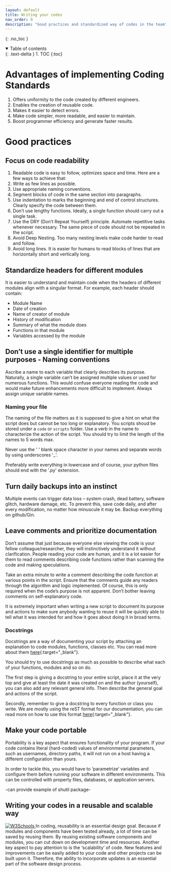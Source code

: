 ```yaml
---
layout: default
title: Writing your codes
nav_order: 9
description: "Good practices and standardized way of codes in the team"
---
```

{: .no_toc }

<details open markdown="block">
  <summary>
    Table of contents
  </summary>
  {: .text-delta }
1. TOC
{:toc}
</details>

# Advantages of implementing Coding Standards

1. Offers uniformity to the code created by different engineers.
2. Enables the creation of reusable code.
3. Makes it easier to detect errors.
4. Make code simpler, more readable, and easier to maintain.
5. Boost programmer efficiency and generate faster results.

# Good practices

## Focus on code readability
1. Readable code is easy to follow, optimizes space and time. Here are a few ways to achieve that:
2. Write as few lines as possible.
3. Use appropriate naming conventions.
4. Segment blocks of code in the same section into paragraphs.
5. Use indentation to marks the beginning and end of control structures. Clearly specify the code between them.
6. Don’t use lengthy functions. Ideally, a single function should carry out a single task.
7. Use the DRY (Don’t Repeat Yourself) principle. Automate repetitive tasks whenever necessary. The same piece of code should not be repeated in the script.
8. Avoid Deep Nesting. Too many nesting levels make code harder to read and follow.
9. Avoid long lines. It is easier for humans to read blocks of lines that are horizontally short and vertically long.

## Standardize headers for different modules

It is easier to understand and maintain code when the headers of different modules align with a singular format. For example, each header should contain:

- Module Name
- Date of creation
- Name of creator of module
- History of modification
- Summary of what the module does
- Functions in that module
- Variables accessed by the module

## Don’t use a single identifier for multiple purposes - Naming conventions

Ascribe a name to each variable that clearly describes its purpose. Naturally, a single variable can’t be assigned multiple values or used for numerous functions. This would confuse everyone reading the code and would make future enhancements more difficult to implement. Always assign unique variable names.

### Naming your file

The naming of the file matters as it is supposed to give a hint on what the script does but cannot be too long or explanatory. You scripts shoud be stored under a `code` or `scripts` folder. 
Use a verb in the name to characterize the action of the script. You should try to limit the length 
of the names to 5 words max.

Never use the ' ' blank space character in your names and separate words by using underscores '_'. 

Preferably write everything in lowercase and of course, your python files should end with the '.py' 
extension.

## Turn daily backups into an instinct

Multiple events can trigger data loss – system crash, dead battery, software glitch, hardware damage, etc. To prevent this, save code daily, and after every modification, no matter how minuscule it may be. Backup everything on github/Gin.

## Leave comments and prioritize documentation

Don’t assume that just because everyone else viewing the code is your fellow colleague/researcher, they will instinctively understand it without clarification. People reading your code are human, and it is a lot easier for them to read comments describing code functions rather than scanning the code and making speculations.

Take an extra minute to write a comment describing the code function at various points in the script. Ensure that the comments guide any readers through the algorithm and logic implemented. Of course, this is only required when the code’s purpose is not apparent. Don’t bother leaving comments on self-explanatory code.

It is extremely important when writing a new script to document its purpose and actions to make sure anybody wanting to reuse it will be quickly able to tell what it was intended for and how it goes about doing it in broad terms.

### Docstrings

Docstrings are a way of documenting your script by attaching an explanation to code modules, 
functions, classes etc. You can read more about them [here](https://peps.python.org/pep-0257/){:target="_blank"}.

You should try to use docstrings as much as possible to describe what each of your functions, 
modules and so on do.

The first step is giving a docstring to your entire script, place it at the very top and give
at least the date it was created on and the author (yourself), you can also add any relevant 
general info. Then describe the general goal and actions of the script.

Secondly, remember to give a docstring to every function or class you write. We are mostly using
the reST format for our documentation, you can read more on how to use this format [here](https://sphinx-rtd-tutorial.readthedocs.io/en/latest/docstrings.html){:target="_blank"}.

## Make your code portable
Portability is a key aspect that ensures functionality of your program. If your code contains literal (hard-coded) values of environmental parameters, such as usernames, directory paths, it will not run on a host having a different configuration than yours.


In order to tackle this, you would have to ‘parametrize’ variables and configure them before running your software in different environments. This can be controlled with property files, databases, or application servers.

-can provide example of shutil package-
 
## Writing your codes in a reusable and scalable way

<a href="/images/myw3schoolsimage.jpg" download>
  <img src="/images/myw3schoolsimage.jpg" alt="W3Schools">
</a>
In coding, reusability is an essential design goal.
Because if modules and components have been tested already, a lot of time can be saved by reusing them. By reusing existing software components and modules, you can cut down on development time and resources.
Another key aspect to pay attention to is the ‘scalability’ of code. New features and improvements can be easily added to your code and other projects can be built upon it. Therefore, the ability to incorporate updates is an essential part of the software design process.

